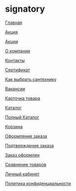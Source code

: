# signatory
<p><a href="https://lia5.github.io/2018-03-signatory/index.html">Главная</a></p>
<p><a href="https://lia5.github.io/2018-03-signatory/discount.html">Акция</a></p>
<p><a href="https://lia5.github.io/2018-03-signatory/discounts.html">Акции</a></p>
<p><a href="https://lia5.github.io/2018-03-signatory/about.html">О компании</a></p>
<p><a href="https://lia5.github.io/2018-03-signatory/contacts.html">Контакты</a></p>
<p><a href="https://lia5.github.io/2018-03-signatory/sertific.html">Сертификат</a></p>
<p><a href="https://lia5.github.io/2018-03-signatory/how-choose.html">Как выбрать сантехнику</a></p>
<p><a href="https://lia5.github.io/2018-03-signatory/vacancies.html">Вакансии</a></p>
<p><a href="https://lia5.github.io/2018-03-signatory/card-prod.html">Карточка товара</a></p>
<p><a href="https://lia5.github.io/2018-03-signatory/catalog.html">Каталог</a></p>
<p><a href="https://lia5.github.io/2018-03-signatory/catalog-full.html">Полный Каталог</a></p>
<p><a href="https://lia5.github.io/2018-03-signatory/cart.html">Корзина</a></p>
<p><a href="https://lia5.github.io/2018-03-signatory/order.html">Оформление заказа</a></p>
<p><a href="https://lia5.github.io/2018-03-signatory/order-confirm.html">Подтверждение заказа</a></p>
<p><a href="https://lia5.github.io/2018-03-signatory/order-finish.html">Заказ оформлен</a></p>
<p><a href="https://lia5.github.io/2018-03-signatory/compare.html">Сравнение товаров</a></p>
<p><a href="https://lia5.github.io/2018-03-signatory/user-cab.html">Личный кабинет</a></p>
<p><a href="https://lia5.github.io/2018-03-signatory/confident.html">Политика конфиденциальности</a></p>